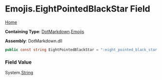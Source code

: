 # Emojis\.EightPointedBlackStar Field

[Home](../../../README.md)

**Containing Type**: [DotMarkdown](../../README.md)\.[Emojis](../README.md)

**Assembly**: DotMarkdown\.dll

```csharp
public const string EightPointedBlackStar = ":eight_pointed_black_star:"
```

### Field Value

System\.[String](https://docs.microsoft.com/en-us/dotnet/api/system.string)